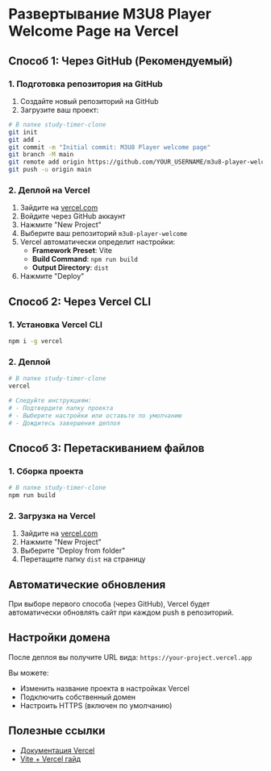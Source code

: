 # Развертывание M3U8 Player Welcome Page на Vercel

## Способ 1: Через GitHub (Рекомендуемый)

### 1. Подготовка репозитория на GitHub

1. Создайте новый репозиторий на GitHub
2. Загрузите ваш проект:

```bash
# В папке study-timer-clone
git init
git add .
git commit -m "Initial commit: M3U8 Player welcome page"
git branch -M main
git remote add origin https://github.com/YOUR_USERNAME/m3u8-player-welcome.git
git push -u origin main
```

### 2. Деплой на Vercel

1. Зайдите на [vercel.com](https://vercel.com)
2. Войдите через GitHub аккаунт
3. Нажмите "New Project"
4. Выберите ваш репозиторий `m3u8-player-welcome`
5. Vercel автоматически определит настройки:
   - **Framework Preset**: Vite
   - **Build Command**: `npm run build`
   - **Output Directory**: `dist`
6. Нажмите "Deploy"

## Способ 2: Через Vercel CLI

### 1. Установка Vercel CLI

```bash
npm i -g vercel
```

### 2. Деплой

```bash
# В папке study-timer-clone
vercel

# Следуйте инструкциям:
# - Подтвердите папку проекта
# - Выберите настройки или оставьте по умолчанию
# - Дождитесь завершения деплоя
```

## Способ 3: Перетаскиванием файлов

### 1. Сборка проекта

```bash
# В папке study-timer-clone
npm run build
```

### 2. Загрузка на Vercel

1. Зайдите на [vercel.com](https://vercel.com)
2. Нажмите "New Project"
3. Выберите "Deploy from folder"
4. Перетащите папку `dist` на страницу

## Автоматические обновления

При выборе первого способа (через GitHub), Vercel будет автоматически обновлять сайт при каждом push в репозиторий.

## Настройки домена

После деплоя вы получите URL вида: `https://your-project.vercel.app`

Вы можете:
- Изменить название проекта в настройках Vercel
- Подключить собственный домен
- Настроить HTTPS (включен по умолчанию)

## Полезные ссылки

- [Документация Vercel](https://vercel.com/docs)
- [Vite + Vercel гайд](https://vercel.com/guides/deploying-vite-to-vercel)
